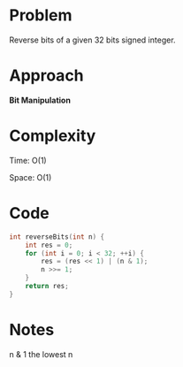 # Problem

Reverse bits of a given 32 bits signed integer.

# Approach

**Bit Manipulation**

# Complexity

Time: O(1)

Space: O(1)

# Code

```c++
int reverseBits(int n) {
    int res = 0;
    for (int i = 0; i < 32; ++i) {
        res = (res << 1) | (n & 1);
        n >>= 1;
    }
    return res;    
}
```

# Notes

n & 1 the lowest n
